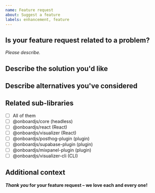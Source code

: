 ```yaml
---
name: Feature request
about: Suggest a feature
labels: enhancement, feature
---
```


## Is your feature request related to a problem?

_Please describe._

## Describe the solution you'd like

## Describe alternatives you've considered

## Related sub-libraries

- [ ] All of them
- [ ] @onboardjs/core (headless)
- [ ] @onboardjs/react (React)
- [ ] @onboardjs/visualizer (React)
- [ ] @onboardjs/posthog-plugin (plugin)
- [ ] @onboardjs/supabase-plugin (plugin)
- [ ] @onboardjs/mixpanel-plugin (plugin)
- [ ] @onboardjs/visualizer-cli (CLI)

## Additional context

#### _Thank you_ for your feature request – we love each and every one!
